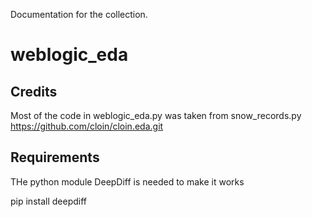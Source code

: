 Documentation for the collection.
# weblogic_eda

## Credits

Most of the code in weblogic_eda.py was taken from snow_records.py https://github.com/cloin/cloin.eda.git 

## Requirements

THe python module DeepDiff is needed to make it works

pip install deepdiff


